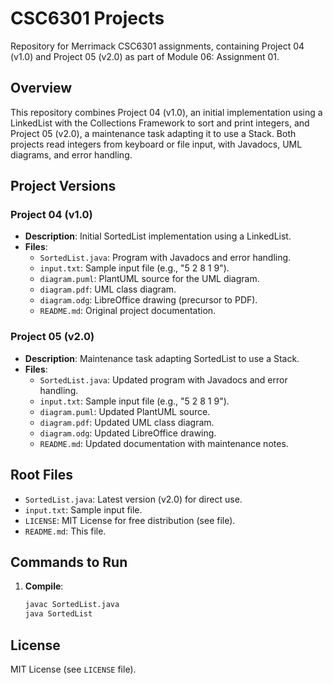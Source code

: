 # CSC6301 Projects

Repository for Merrimack CSC6301 assignments, containing Project 04 (v1.0) and Project 05 (v2.0) as part of Module 06: Assignment 01.

## Overview
This repository combines Project 04 (v1.0), an initial implementation using a LinkedList with the Collections Framework to sort and print integers, and Project 05 (v2.0), a maintenance task adapting it to use a Stack. Both projects read integers from keyboard or file input, with Javadocs, UML diagrams, and error handling.

## Project Versions

### Project 04 (v1.0)
- **Description**: Initial SortedList implementation using a LinkedList.
- **Files**:
  - `SortedList.java`: Program with Javadocs and error handling.
  - `input.txt`: Sample input file (e.g., "5 2 8 1 9").
  - `diagram.puml`: PlantUML source for the UML diagram.
  - `diagram.pdf`: UML class diagram.
  - `diagram.odg`: LibreOffice drawing (precursor to PDF).
  - `README.md`: Original project documentation.

### Project 05 (v2.0)
- **Description**: Maintenance task adapting SortedList to use a Stack.
- **Files**:
  - `SortedList.java`: Updated program with Javadocs and error handling.
  - `input.txt`: Sample input file (e.g., "5 2 8 1 9").
  - `diagram.puml`: Updated PlantUML source.
  - `diagram.pdf`: Updated UML class diagram.
  - `diagram.odg`: Updated LibreOffice drawing.
  - `README.md`: Updated documentation with maintenance notes.

## Root Files
- `SortedList.java`: Latest version (v2.0) for direct use.
- `input.txt`: Sample input file.
- `LICENSE`: MIT License for free distribution (see file).
- `README.md`: This file.

## Commands to Run
1. **Compile**:
   ```bash
   javac SortedList.java
   java SortedList


## License

  MIT License (see `LICENSE` file).

